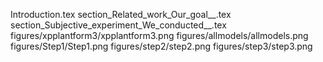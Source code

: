 Introduction.tex
section_Related_work_Our_goal__.tex
section_Subjective_experiment_We_conducted__.tex
figures/xpplantform3/xpplantform3.png
figures/allmodels/allmodels.png
figures/Step1/Step1.png
figures/step2/step2.png
figures/step3/step3.png
